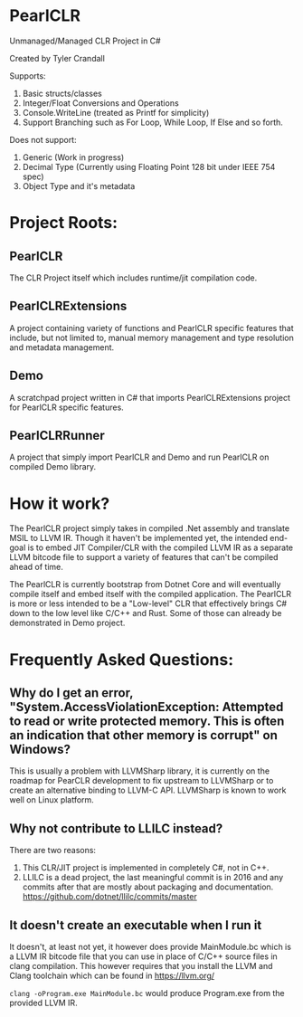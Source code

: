 # PearlCLR
Unmanaged/Managed CLR Project in C#

Created by Tyler Crandall

Supports:

1. Basic structs/classes
2. Integer/Float Conversions and Operations
3. Console.WriteLine (treated as Printf for simplicity)
4. Support Branching such as For Loop, While Loop, If Else and so forth.

Does not support:

1. Generic (Work in progress)
2. Decimal Type (Currently using Floating Point 128 bit under IEEE 754 spec)
3. Object Type and it's metadata

# Project Roots:

## PearlCLR

The CLR Project itself which includes runtime/jit compilation code.

## PearlCLRExtensions

A project containing variety of functions and PearlCLR specific features that include, but not limited to, manual memory management and
type resolution and metadata management.

## Demo

A scratchpad project written in C# that imports PearlCLRExtensions project for PearlCLR specific features.

## PearlCLRRunner

A project that simply import PearlCLR and Demo and run PearlCLR on compiled Demo library.

# How it work?

The PearlCLR project simply takes in compiled .Net assembly and translate MSIL to LLVM IR. Though it haven't be implemented yet, the intended end-goal is to embed JIT Compiler/CLR with the compiled LLVM IR as a separate LLVM bitcode file to support a variety of features that can't be compiled ahead of time.

The PearlCLR is currently bootstrap from Dotnet Core and will eventually compile itself and embed itself with the compiled application. The PearlCLR is more or less intended to be a "Low-level" CLR that effectively brings C# down to the low level like C/C++ and Rust. Some of those can already be demonstrated in Demo project.

# Frequently Asked Questions:

## Why do I get an error, "System.AccessViolationException: Attempted to read or write protected memory. This is often an indication that other memory is corrupt" on Windows?

This is usually a problem with LLVMSharp library, it is currently on the roadmap for PearCLR development to fix upstream to LLVMSharp or to create an alternative binding to LLVM-C API. LLVMSharp is known to work well on Linux platform.

## Why not contribute to LLILC instead?

There are two reasons:

1. This CLR/JIT project is implemented in completely C#, not in C++.
2. LLILC is a dead project, the last meaningful commit is in 2016 and any commits after that are mostly about packaging and documentation. https://github.com/dotnet/llilc/commits/master

## It doesn't create an executable when I run it

It doesn't, at least not yet, it however does provide MainModule.bc which is a LLVM IR bitcode file that you can use in place of C/C++ source files in clang compilation. This however requires that you install the LLVM and Clang toolchain which can be found in https://llvm.org/

`clang -oProgram.exe MainModule.bc` would produce Program.exe from the provided LLVM IR.
